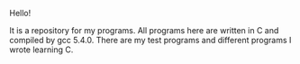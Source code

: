 
Hello!

It is a repository for my programs.
All programs here are written in C and compiled by gcc 5.4.0.
There are my test programs and different programs I wrote learning C.


